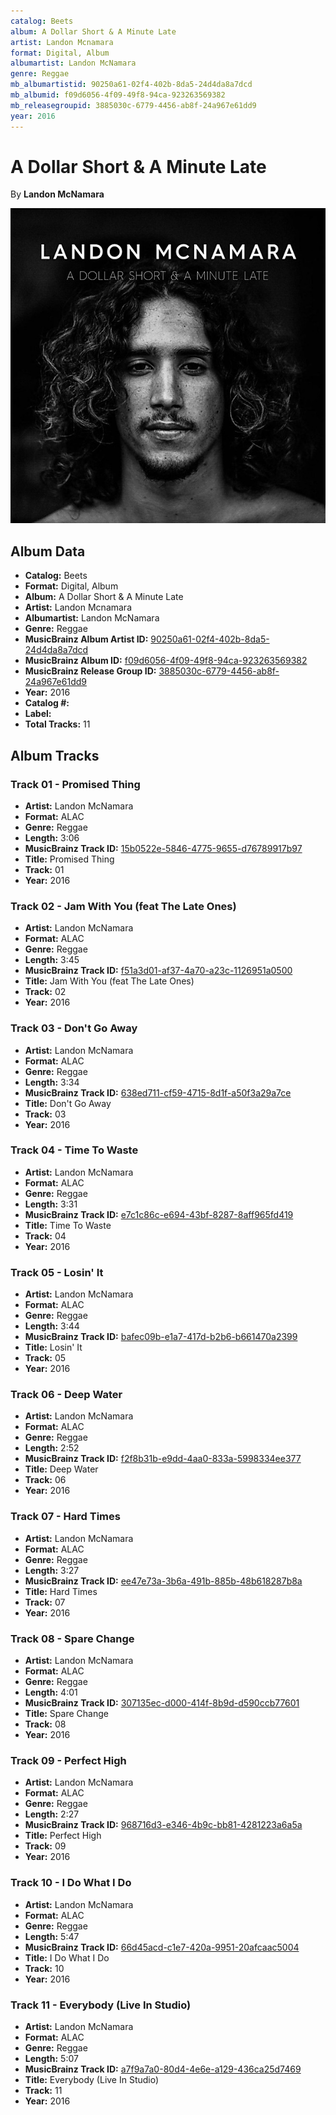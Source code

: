 ```yaml
---
catalog: Beets
album: A Dollar Short & A Minute Late
artist: Landon Mcnamara
format: Digital, Album
albumartist: Landon McNamara
genre: Reggae
mb_albumartistid: 90250a61-02f4-402b-8da5-24d4da8a7dcd
mb_albumid: f09d6056-4f09-49f8-94ca-923263569382
mb_releasegroupid: 3885030c-6779-4456-ab8f-24a967e61dd9
year: 2016
---
```


# A Dollar Short & A Minute Late

By **Landon McNamara**

![](../../assets/beetscovers/Landon_Mcnamara-A_Dollar_Short_and_A_Minute_Late.jpg)

## Album Data

- **Catalog:** Beets
- **Format:** Digital, Album
- **Album:** A Dollar Short & A Minute Late
- **Artist:** Landon Mcnamara
- **Albumartist:** Landon McNamara
- **Genre:** Reggae
- **MusicBrainz Album Artist ID:** [90250a61-02f4-402b-8da5-24d4da8a7dcd](https://musicbrainz.org/artist/90250a61-02f4-402b-8da5-24d4da8a7dcd)
- **MusicBrainz Album ID:** [f09d6056-4f09-49f8-94ca-923263569382](https://musicbrainz.org/release/f09d6056-4f09-49f8-94ca-923263569382)
- **MusicBrainz Release Group ID:** [3885030c-6779-4456-ab8f-24a967e61dd9](https://musicbrainz.org/release-group/3885030c-6779-4456-ab8f-24a967e61dd9)
- **Year:** 2016
- **Catalog #:** 
- **Label:** 
- **Total Tracks:** 11

## Album Tracks

### Track 01 - Promised Thing

- **Artist:** Landon McNamara
- **Format:** ALAC
- **Genre:** Reggae
- **Length:** 3:06
- **MusicBrainz Track ID:** [15b0522e-5846-4775-9655-d76789917b97](https://musicbrainz.org/recording/15b0522e-5846-4775-9655-d76789917b97)
- **Title:** Promised Thing
- **Track:** 01
- **Year:** 2016

### Track 02 - Jam With You (feat The Late Ones)

- **Artist:** Landon McNamara
- **Format:** ALAC
- **Genre:** Reggae
- **Length:** 3:45
- **MusicBrainz Track ID:** [f51a3d01-af37-4a70-a23c-1126951a0500](https://musicbrainz.org/recording/f51a3d01-af37-4a70-a23c-1126951a0500)
- **Title:** Jam With You (feat The Late Ones)
- **Track:** 02
- **Year:** 2016

### Track 03 - Don't Go Away

- **Artist:** Landon McNamara
- **Format:** ALAC
- **Genre:** Reggae
- **Length:** 3:34
- **MusicBrainz Track ID:** [638ed711-cf59-4715-8d1f-a50f3a29a7ce](https://musicbrainz.org/recording/638ed711-cf59-4715-8d1f-a50f3a29a7ce)
- **Title:** Don't Go Away
- **Track:** 03
- **Year:** 2016

### Track 04 - Time To Waste

- **Artist:** Landon McNamara
- **Format:** ALAC
- **Genre:** Reggae
- **Length:** 3:31
- **MusicBrainz Track ID:** [e7c1c86c-e694-43bf-8287-8aff965fd419](https://musicbrainz.org/recording/e7c1c86c-e694-43bf-8287-8aff965fd419)
- **Title:** Time To Waste
- **Track:** 04
- **Year:** 2016

### Track 05 - Losin' It

- **Artist:** Landon McNamara
- **Format:** ALAC
- **Genre:** Reggae
- **Length:** 3:44
- **MusicBrainz Track ID:** [bafec09b-e1a7-417d-b2b6-b661470a2399](https://musicbrainz.org/recording/bafec09b-e1a7-417d-b2b6-b661470a2399)
- **Title:** Losin' It
- **Track:** 05
- **Year:** 2016

### Track 06 - Deep Water

- **Artist:** Landon McNamara
- **Format:** ALAC
- **Genre:** Reggae
- **Length:** 2:52
- **MusicBrainz Track ID:** [f2f8b31b-e9dd-4aa0-833a-5998334ee377](https://musicbrainz.org/recording/f2f8b31b-e9dd-4aa0-833a-5998334ee377)
- **Title:** Deep Water
- **Track:** 06
- **Year:** 2016

### Track 07 - Hard Times

- **Artist:** Landon McNamara
- **Format:** ALAC
- **Genre:** Reggae
- **Length:** 3:27
- **MusicBrainz Track ID:** [ee47e73a-3b6a-491b-885b-48b618287b8a](https://musicbrainz.org/recording/ee47e73a-3b6a-491b-885b-48b618287b8a)
- **Title:** Hard Times
- **Track:** 07
- **Year:** 2016

### Track 08 - Spare Change

- **Artist:** Landon McNamara
- **Format:** ALAC
- **Genre:** Reggae
- **Length:** 4:01
- **MusicBrainz Track ID:** [307135ec-d000-414f-8b9d-d590ccb77601](https://musicbrainz.org/recording/307135ec-d000-414f-8b9d-d590ccb77601)
- **Title:** Spare Change
- **Track:** 08
- **Year:** 2016

### Track 09 - Perfect High

- **Artist:** Landon McNamara
- **Format:** ALAC
- **Genre:** Reggae
- **Length:** 2:27
- **MusicBrainz Track ID:** [968716d3-e346-4b9c-bb81-4281223a6a5a](https://musicbrainz.org/recording/968716d3-e346-4b9c-bb81-4281223a6a5a)
- **Title:** Perfect High
- **Track:** 09
- **Year:** 2016

### Track 10 - I Do What I Do

- **Artist:** Landon McNamara
- **Format:** ALAC
- **Genre:** Reggae
- **Length:** 5:47
- **MusicBrainz Track ID:** [66d45acd-c1e7-420a-9951-20afcaac5004](https://musicbrainz.org/recording/66d45acd-c1e7-420a-9951-20afcaac5004)
- **Title:** I Do What I Do
- **Track:** 10
- **Year:** 2016

### Track 11 - Everybody (Live In Studio)

- **Artist:** Landon McNamara
- **Format:** ALAC
- **Genre:** Reggae
- **Length:** 5:07
- **MusicBrainz Track ID:** [a7f9a7a0-80d4-4e6e-a129-436ca25d7469](https://musicbrainz.org/recording/a7f9a7a0-80d4-4e6e-a129-436ca25d7469)
- **Title:** Everybody (Live In Studio)
- **Track:** 11
- **Year:** 2016

